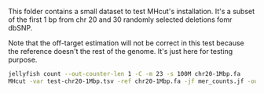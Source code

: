 This folder contains a small dataset to test MHcut's installation.
It's a subset of the first 1 bp from chr 20 and 30 randomly selected deletions fomr dbSNP.

Note that the off-target estimation will not be correct in this test because the reference doesn't the rest of the genome.
It's just here for testing purpose.

```sh
jellyfish count --out-counter-len 1 -C -m 23 -s 100M chr20-1Mbp.fa
MHcut -var test-chr20-1Mbp.tsv -ref chr20-1Mbp.fa -jf mer_counts.jf -out test
```
